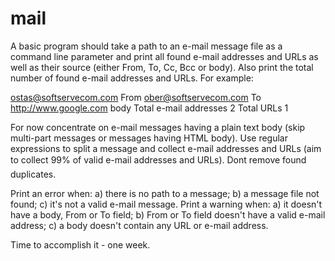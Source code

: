 # mail
A basic program should take a path to an e-mail message file as a command line parameter and print all found e-mail addresses and URLs as well as their source (either From, To, Cc, Bcc or body).  Also print the total number of found e-mail addresses and URLs.  For example:

ostas@softservecom.com From
ober@softservecom.com  To
http://www.google.com body
Total e-mail addresses 2
Total URLs 1

For now concentrate on e-mail messages having a plain text body (skip multi-part messages or messages having HTML body).  Use regular expressions to split a message and collect e-mail addresses and URLs (aim to collect 99% of valid e-mail addresses and URLs).  Dont remove found duplicates.

Print an error when:
a)  there is no path to a message;
b) a message file not found;
c)  it's not a valid e-mail message. 
Print a warning when:
a)  it doesn't have a body, From or To field;
b)  From or To field doesn't have a valid e-mail address;
c)  a body doesn't contain any URL or e-mail address. 

Time to accomplish it - one week.
